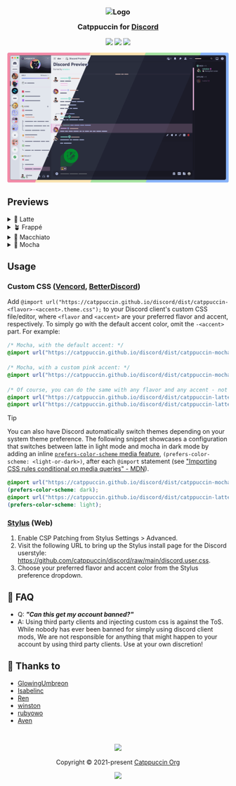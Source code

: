 <h3 align="center">
	<img src="https://raw.githubusercontent.com/catppuccin/catppuccin/main/assets/logos/exports/1544x1544_circle.png" width="100" alt="Logo"/><br/>
	<img src="https://raw.githubusercontent.com/catppuccin/catppuccin/main/assets/misc/transparent.png" height="30" width="0px"/>
	Catppuccin for <a href="https://discord.com/">Discord</a>
	<img src="https://raw.githubusercontent.com/catppuccin/catppuccin/main/assets/misc/transparent.png" height="30" width="0px"/>
</h3>

<p align="center">
    <a href="https://github.com/catppuccin/discord/stargazers"><img src="https://img.shields.io/github/stars/catppuccin/discord?colorA=363a4f&colorB=b7bdf8&style=for-the-badge"></a>
    <a href="https://github.com/catppuccin/discord/issues"><img src="https://img.shields.io/github/issues/catppuccin/discord?colorA=363a4f&colorB=f5a97f&style=for-the-badge"></a>
    <a href="https://github.com/catppuccin/discord/contributors"><img src="https://img.shields.io/github/contributors/catppuccin/discord?colorA=363a4f&colorB=a6da95&style=for-the-badge"></a>
</p>

<p align="center">
<img src="assets/preview.webp"/>
</p>

## Previews

<details>
<summary>🌻 Latte</summary>
<img src="assets/latte.webp"/>
</details>
<details>
<summary>🪴 Frappé</summary>
<img src="assets/frappe.webp"/>
</details>
<details>
<summary>🌺 Macchiato</summary>
<img src="assets/macchiato.webp"/>
</details>
<details>
<summary>🌿 Mocha</summary>
<img src="assets/mocha.webp"/>
</details>

## Usage

### Custom CSS ([Vencord](https://vencord.dev/), [BetterDiscord](https://betterdiscord.app/))

Add `@import url("https://catppuccin.github.io/discord/dist/catppuccin-<flavor>-<accent>.theme.css");` to your Discord client's custom CSS file/editor, where `<flavor` and `<accent>` are your preferred flavor and accent, respectively. To simply go with the default accent color, omit the `-<accent>` part. For example:

```css
/* Mocha, with the default accent: */
@import url("https://catppuccin.github.io/discord/dist/catppuccin-mocha.theme.css");

/* Mocha, with a custom pink accent: */
@import url("https://catppuccin.github.io/discord/dist/catppuccin-mocha-pink.theme.css");

/* Of course, you can do the same with any flavor and any accent - not just mocha or pink: */
@import url("https://catppuccin.github.io/discord/dist/catppuccin-latte.theme.css");
@import url("https://catppuccin.github.io/discord/dist/catppuccin-latte-blue.theme.css");
```

> [!TIP]
> You can also have Discord automatically switch themes depending on your system theme preference. The following snippet showcases a configuration that switches between latte in light mode and mocha in dark mode by adding an inline [`prefers-color-scheme` media feature](https://developer.mozilla.org/en-US/docs/Web/CSS/@media/prefers-color-scheme), `(prefers-color-scheme: <light-or-dark>)`, after each `@import` statement (see ["Importing CSS rules conditional on media queries" - MDN](https://developer.mozilla.org/en-US/docs/Web/CSS/@import#importing_css_rules_conditional_on_media_queries)).
>
>  ```css
>  @import url("https://catppuccin.github.io/discord/dist/catppuccin-mocha.theme.css")
>  (prefers-color-scheme: dark);
>  @import url("https://catppuccin.github.io/discord/dist/catppuccin-latte.theme.css")
>  (prefers-color-scheme: light);
>  ```

### [Stylus](https://github.com/openstyles/stylus) (Web)

1. Enable CSP Patching from Stylus Settings > Advanced.
2. Visit the following URL to bring up the Stylus install page for the Discord userstyle: https://github.com/catppuccin/discord/raw/main/discord.user.css.
3. Choose your preferred flavor and accent color from the Stylus preference dropdown.

## 🙋 FAQ

- Q: **_"Can this get my account banned?"_**
- A: Using third party clients and injecting custom css is against the ToS. While nobody has ever been banned for simply using discord client mods, We are not responsible for anything that might happen to your account by using third party clients. Use at your own discretion!

## 💝 Thanks to

- [GlowingUmbreon](https://github.com/glowingumbreon)
- [Isabelinc](https://github.com/Isabelincorp)
- [Ren](https://github.com/watatomo)
- [winston](https://github.com/nekowinston)
- [rubyowo](https://github.com/rubyowo)
- [Aven](https://github.com/ToxicAven)

&nbsp;

<p align="center"><img src="https://raw.githubusercontent.com/catppuccin/catppuccin/main/assets/footers/gray0_ctp_on_line.svg?sanitize=true" /></p>
<p align="center">Copyright &copy; 2021-present <a href="https://github.com/catppuccin" target="_blank">Catppuccin Org</a>
<p align="center"><a href="https://github.com/catppuccin/catppuccin/blob/main/LICENSE"><img src="https://img.shields.io/static/v1.svg?style=for-the-badge&label=License&message=MIT&colorA=363a4f&colorB=b7bdf8"/></a></p>
